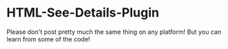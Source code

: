 # HTML-See-Details-Plugin
Please don't post pretty much the same thing on any platform!
But you can learn from some of the code!
